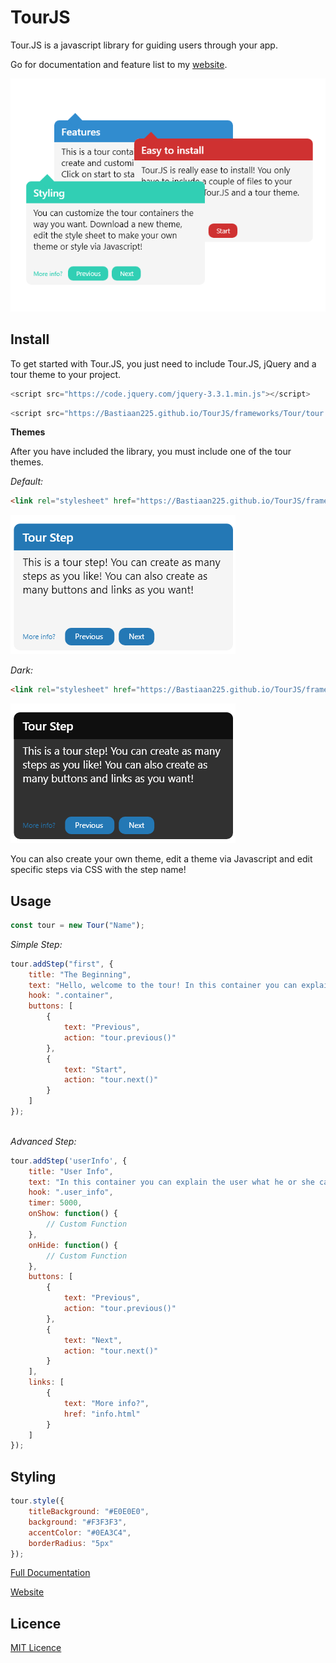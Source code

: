 [website]: https://bastiaan225.github.io/TourJS/

# TourJS
Tour.JS is a javascript library for guiding users through your app.

Go for documentation and feature list to my [website][website].

<p align="center">
    <a href="https://bastiaan225.github.io/TourJS/">
        <img src="https://github.com/Bastiaan225/TourJS/blob/master/IMAGES/tour-container-grouped.png">
    </a>
</p>

**Install**
---
To get started with Tour.JS, you just need to include Tour.JS, jQuery and a tour theme to your project.
```javascript
<script src="https://code.jquery.com/jquery-3.3.1.min.js"></script>
```

```javascript
<script src="https://Bastiaan225.github.io/TourJS/frameworks/Tour/tour.js"></script>
```

**Themes**

After you have included the library, you must include one of the tour themes.

*Default:*
```html
<link rel="stylesheet" href="https://Bastiaan225.github.io/TourJS/frameworks/Tour/tour-default.css">
```
![Default Theme](https://github.com/Bastiaan225/TourJS/blob/master/IMAGES/tour-default.png)

*Dark:*
```html
<link rel="stylesheet" href="https://Bastiaan225.github.io/TourJS/frameworks/Tour/tour-dark.css">           
```
![Default Theme](https://github.com/Bastiaan225/TourJS/blob/master/IMAGES/tour-dark.png)

You can also create your own theme, edit a theme via Javascript and edit specific steps via CSS with the step name!

**Usage**
---
```javascript
const tour = new Tour("Name");
```

*Simple Step:*
```javascript
tour.addStep("first", {
    title: "The Beginning",
    text: "Hello, welcome to the tour! In this container you can explain the user what he or she can do.",
    hook: ".container",
    buttons: [
        {
            text: "Previous",
            action: "tour.previous()"
        },
        {
            text: "Start",
            action: "tour.next()"
        }
    ]
});
           
```

*Advanced Step:*
```javascript
tour.addStep('userInfo', {
    title: "User Info",
    text: "In this container you can explain the user what he or she can do.",
    hook: ".user_info",
    timer: 5000,
    onShow: function() {
        // Custom Function
    },
    onHide: function() {
        // Custom Function
    },
    buttons: [
        {
            text: "Previous",
            action: "tour.previous()"
        },
        {
            text: "Next",
            action: "tour.next()"
        }
    ],
    links: [
        {
            text: "More info?",
            href: "info.html"
        }
    ]
});
```

**Styling**
---
```javascript
tour.style({
    titleBackground: "#E0E0E0",
    background: "#F3F3F3",
    accentColor: "#0EA3C4",
    borderRadius: "5px"
});
```

[Full Documentation](https://bastiaan225.github.io/TourJS/documentation.html)

[Website][website]

**Licence**
---
[MIT Licence](https://github.com/Bastiaan225/TourJS/blob/master/LICENSE)
